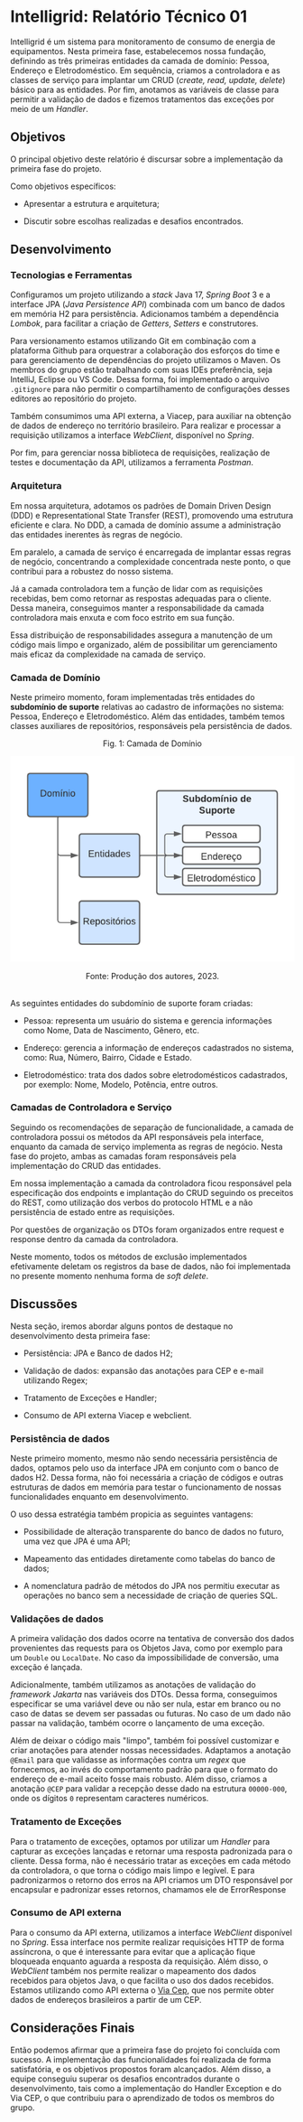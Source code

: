 # Intelligrid: Relatório Técnico 01

Intelligrid é um sistema para monitoramento de consumo de energia de equipamentos. Nesta primeira fase, estabelecemos nossa fundação, definindo as três primeiras entidades da camada de domínio: Pessoa, Endereço e Eletrodoméstico. Em sequência, criamos a controladora e as classes de serviço para implantar um CRUD (*create, read, update, delete*) básico para as entidades. Por fim, anotamos as variáveis de classe para permitir a validação de dados e fizemos tratamentos das exceções por meio de um *Handler*.

## Objetivos

O principal objetivo deste relatório é discursar sobre a implementação da primeira fase do projeto.

Como objetivos específicos:

- Apresentar a estrutura e arquitetura;

- Discutir sobre escolhas realizadas e desafios encontrados.

## Desenvolvimento

### Tecnologias e Ferramentas

Configuramos um projeto utilizando a *stack* Java 17, *Spring Boot* 3 e a interface JPA (*Java Persistence API*) combinada com um banco de dados em memória H2 para persistência. Adicionamos também a dependência *Lombok*, para facilitar a criação de *Getters*, *Setters* e construtores.

Para versionamento estamos utilizando Git em combinação com a plataforma Github para orquestrar a colaboração dos esforços do time e para gerenciamento de dependências do projeto utilizamos o Maven. Os membros do grupo estão trabalhando com suas IDEs preferência, seja IntelliJ, Eclipse ou VS Code. Dessa forma, foi implementado o arquivo `.gitignore` para não permitir o compartilhamento de configurações desses editores ao repositório do projeto.

Também consumimos uma API externa, a Viacep, para auxiliar na obtenção de dados de endereço no território brasileiro. Para realizar e processar a requisição utilizamos a interface *WebClient*, disponível no *Spring*.

Por fim, para gerenciar nossa biblioteca de requisições, realização de testes e documentação da API, utilizamos a ferramenta *Postman*.

### Arquitetura

Em nossa arquitetura, adotamos os padrões de Domain Driven Design (DDD) e 
Representational State Transfer (REST), promovendo uma estrutura eficiente e clara. 
No DDD, a camada de domínio assume a administração das entidades inerentes às regras de negócio.

Em paralelo, a camada de serviço é encarregada de implantar essas regras de negócio, 
concentrando a complexidade concentrada neste ponto, o que contribui para a robustez do nosso sistema.

Já a camada controladora tem a função de lidar com as requisições recebidas, 
bem como retornar as respostas adequadas para o cliente. Dessa maneira, 
conseguimos manter a responsabilidade da camada controladora mais enxuta e com foco estrito em sua função.

Essa distribuição de responsabilidades assegura a manutenção de um código mais limpo e organizado, 
além de possibilitar um gerenciamento mais eficaz da complexidade na camada de serviço.

### Camada de Domínio

Neste primeiro momento, foram implementadas três entidades do **subdomínio de suporte** relativas ao cadastro de informações no sistema: Pessoa, Endereço e Eletrodoméstico. Além das entidades, também temos classes auxiliares de repositórios, responsáveis pela persistência de dados.

<center>Fig. 1: Camada de Domínio</center>

![](imgs/dominio.png)

<center>Fonte: Produção dos autores, 2023.</center>
<br>

As seguintes entidades do subdomínio de suporte foram criadas:

- Pessoa: representa um usuário do sistema e gerencia informações como Nome, Data de Nascimento, Gênero, etc.

- Endereço: gerencia a informação de endereços cadastrados no sistema, como: Rua, Número, Bairro, Cidade e Estado.

- Eletrodoméstico: trata dos dados sobre eletrodomésticos cadastrados, por exemplo: Nome, Modelo, Potência, entre outros.

### Camadas de Controladora e Serviço

Seguindo os recomendações de separação de funcionalidade, a camada de controladora possui os métodos da API responsáveis pela interface, enquanto da camada de serviço implementa as regras de negócio. Nesta fase do projeto, ambas as camadas foram responsáveis pela implementação do CRUD das entidades.

Em nossa implementação a camada da controladora ficou responsável pela especificação dos endpoints e implantação do CRUD seguindo os preceitos do REST, como utilização dos verbos do protocolo HTML e a não persistência de estado entre as requisições.

Por questões de organização os DTOs foram organizados entre request e response dentro da camada da controladora.

Neste momento, todos os métodos de exclusão implementados efetivamente deletam os registros da base de dados, não foi implementada no presente momento nenhuma forma de *soft delete*.

## Discussões

Nesta seção, iremos abordar alguns pontos de destaque no desenvolvimento desta primeira fase:

- Persistência: JPA e Banco de dados H2;

- Validação de dados: expansão das anotações para CEP e e-mail utilizando Regex;

- Tratamento de Exceções e Handler;

- Consumo de API externa Viacep e webclient.

### Persistência de dados

Neste primeiro momento, mesmo não sendo necessária persistência de dados, optamos pelo uso da interface JPA em conjunto com o banco de dados H2. Dessa forma, não foi necessária a criação de códigos e outras estruturas de dados em memória para testar o funcionamento de nossas funcionalidades enquanto em desenvolvimento.

O uso dessa estratégia também propicia as seguintes vantagens:

- Possibilidade de alteração transparente do banco de dados no futuro, uma vez que JPA é uma API;

- Mapeamento das entidades diretamente como tabelas do banco de dados;

- A nomenclatura padrão de métodos do JPA nos permitiu executar as operações no banco sem a necessidade de criação de queries SQL.

### Validações de dados

A primeira validação dos dados ocorre na tentativa de conversão dos dados provenientes das requests para os Objetos Java, como por exemplo para um `Double` ou `LocalDate`. No caso da impossibilidade de conversão, uma exceção é lançada.

Adicionalmente, também utilizamos as anotações de validação do *framework Jakarta* nas variáveis dos DTOs. Dessa forma, conseguimos especificar se uma variável deve ou não ser nula, estar em branco ou no caso de datas se devem ser passadas ou futuras. No caso de um dado não passar na validação, também ocorre o lançamento de uma exceção.

Além de deixar o código mais "limpo", também foi possível customizar e criar anotações para atender nossas necessidades. Adaptamos a anotação `@Email` para que validasse as informações contra um *regex* que fornecemos, ao invés do comportamento padrão para que o formato do endereço de e-mail aceito fosse mais robusto. Além disso, criamos a anotação `@CEP` para validar a recepção desse dado na estrutura `00000-000`, onde os dígitos `0` representam caracteres numéricos.

### Tratamento de Exceções

Para o tratamento de exceções, optamos por utilizar um *Handler* para capturar as exceções lançadas e retornar uma resposta padronizada para o cliente. Dessa forma, não é necessário tratar as exceções em cada método da controladora, o que torna o código mais limpo e legível.
E para padronizarmos o retorno dos erros na API criamos um DTO responsável por encapsular e padronizar esses retornos, chamamos ele de ErrorResponse

### Consumo de API externa

Para o consumo da API externa, utilizamos a interface *WebClient* disponível no *Spring*. Essa interface nos permite realizar requisições HTTP de forma assíncrona, o que é interessante para evitar que a aplicação fique bloqueada enquanto aguarda a resposta da requisição. Além disso, o *WebClient* também nos permite realizar o mapeamento dos dados recebidos para objetos Java, o que facilita o uso dos dados recebidos.
Estamos utilizando como API externa o [Via Cep](https://viacep.com.br/), que nos permite obter dados de endereços brasileiros a partir de um CEP.

## Considerações Finais

Então podemos afirmar que a primeira fase do projeto foi concluída com sucesso. 
A implementação das funcionalidades foi realizada de forma satisfatória, 
e os objetivos propostos foram alcançados. 
Além disso, a equipe conseguiu superar os desafios encontrados durante o desenvolvimento, 
tais como a implementação do Handler Exception e do Via CEP, 
o que contribuiu para o aprendizado de todos os membros do grupo.
